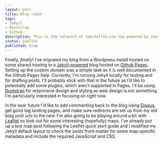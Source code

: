 ```yaml
---
layout: post
title: Blog redux
tags:
- Jekyll
- Bootstrap
- Github
description: This is the relaunch of samchaffee.com now powered by Jekyll and hosted on Github Pages.
status: publish
published: true
---
```

Finally, *finally*! I\'ve migrated my blog from a Wordpress install hosted on some shared hosting to a [Jekyll-powered](http://jekyllrb.com/) blog hosted on [Github Pages](http://pages.github.com/). Setting up the custom domain was a simple task as it is well documented in the Github Pages help. Currently, I\'m running Jekyll locally for testing and for drafting posts. I\'ll probably stick with that in the future as I\'d like to potentially add some plugins, which aren\'t supported in Pages. I\'ll be using [Bootstrap](http://getbootstrap.com/) for responsive design and styling as web design is not something I\'m particularly interested in focusing on right now.

In the near future I\'d like to add commenting back to the blog using [Disqus](http://disqus.com/), get good tag landing pages, and make sure redirects are set up from my old blog post urls to the new. I\'m also going to be playing around a bit with [Leaflet](http://leafletjs.com/) so look out for some interesting (hopefully) maps. I\'ve already put up a test map post following the Leaflet quick start guide and I modified my Jekyll default layout to check the posts front-matter for some map-specific metadata and include the required JavaScript and CSS.
